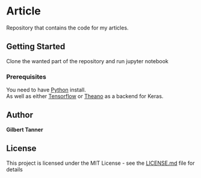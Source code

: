# Article

Repository that contains the code for my articles.

## Getting Started

Clone the wanted part of the repository and run jupyter notebook

### Prerequisites

You need to have [Python](https://www.python.org/) install.  
As well as either [Tensorflow](https://www.tensorflow.org/install/) or [Theano](http://deeplearning.net/software/theano/install.html) as a backend for Keras.  

## Author
 **Gilbert Tanner**

## License

This project is licensed under the MIT License - see the [LICENSE.md](LICENSE) file for details
